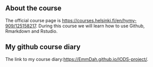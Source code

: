 
About the course
----------------

The official course page is <https://courses.helsinki.fi/en/hymy-909/125158217>. During this course we will learn how to use Github, Rmarkdown and Rstudio.

My github course diary
----------------------

The link to my course diary:<https://EmmDah.github.io/IODS-project/>.
